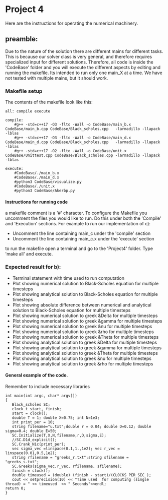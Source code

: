 # Project 4

Here are the instructions for operating the numerical machinery.

## preamble:
Due to the nature of the solution there are different mains for different tasks. This is because our solver class is very general, and therefore requires specialized input for different solutions. Therefore, all code is inside the 'CodeBase' folder and you will execute the different aspects by editing and running the makefile. Its intended to run only one main_X at a time. We have not tested with multiple mains, but it should work.



### Makefile setup
The contents of the makefile look like this:
```
all: compile execute

compile:
	#g++ -std=c++17 -O3 -flto -Wall -o CodeBase/main_b.x CodeBase/main_b.cpp CodeBase/Black_scholes.cpp   -larmadillo -llapack -lblas
	#g++ -std=c++17 -O3 -flto -Wall -o CodeBase/main_d.x CodeBase/main_d.cpp CodeBase/Black_scholes.cpp   -larmadillo -llapack -lblas
	#g++ -std=c++17 -O2 -flto -Wall -o CodeBase/unit.x CodeBase/Unittest.cpp CodeBase/Black_scholes.cpp -larmadillo -llapack -lblas

execute:
	#CodeBase/./main_b.x
	#CodeBase/./main_d.x
	#python3 CodeBase/visualize.py
	#CodeBase/./unit.x
	#python3 CodeBase/Akerbp.py
```

#### Instructions for running code
a makefile comment is a '#' character. To configure the Makefile you uncomment the files you would like to run. Do this under both the 'Compile' and 'Execution' sections. For example to run our implementation of c):

  - Uncomment the line containing main_c under the 'compile' section
  - Uncomment the line containing main_c.x under the 'execute' section
  
to run the makefile open a terminal and go to the 'Project4' folder. Type 'make all' and execute.



### Expected result for b):
 - Terminal statement with time used to run computation
 - Plot showing numerical solution to Black-Scholes equation for multiple timesteps
 - Plot showing analytical solution to Black-Scholes equation for multiple timesteps
 - Plot showing absolute difference between numerical and analytical solution to Black-Scholes equation for multiple timesteps
 - Plot showing numerical solution to greek &Delta for multiple timesteps
 - Plot showing numerical solution to greek &gamma for multiple timesteps
 - Plot showing numerical solution to greek &nu for multiple timesteps
 - Plot showing numerical solution to greek &rho for multiple timesteps
 - Plot showing numerical solution to greek &Theta for multiple timesteps
 - Plot showing analytical solution to greek &Delta for multiple timesteps
 - Plot showing analytical solution to greek &gamma for multiple timesteps
 - Plot showing analytical solution to greek &Theta for multiple timesteps
 - Plot showing analytical solution to greek &nu for multiple timesteps
 - Plot showing analytical solution to greek &rho for multiple timesteps
 




#### General example of the code. 
Remember to include necessary libraries
```
int main(int argc, char* argv[])
{
   Black_scholes SC;
   clock_t start, finish;
   start = clock();
   double T = 1; double X=0.75; int N=1e3;
   int print_per = 10;
   string filename="u.txt";double r = 0.04; double D=0.12; double sigma=0.4; double E=50;
   SC.Initialize(T,X,N,filename,r,D,sigma,E);
   //SC.D1d_explicit();
   SC.Crank_Nic(print_per);
   vec sigma_vec =linspace(0.1,1.,1e2); vec r_vec = linspace(0.01,0.5,1e2);
   string rfilename = "greeks_r.txt";string sfilename = "greeks_s.txt";
   SC.Greeks(sigma_vec,r_vec, rfilename, sfilename);
   finish = clock();
   double timeused = (double) (finish - start)/(CLOCKS_PER_SEC );
   cout << setprecision(10) << "Time used  for computing (single thread) = " << timeused  << " Seconds"<<endl;
return 0;
}


```


